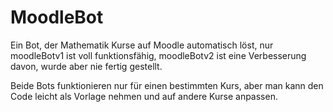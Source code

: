 # MoodleBot
Ein Bot, der Mathematik Kurse auf Moodle automatisch löst,
nur moodleBotv1 ist voll funktionsfähig, moodleBotv2 ist eine Verbesserung davon, wurde aber nie fertig gestellt.

Beide Bots funktionieren nur für einen bestimmten Kurs, aber man kann den Code leicht als Vorlage nehmen und auf andere Kurse anpassen.
